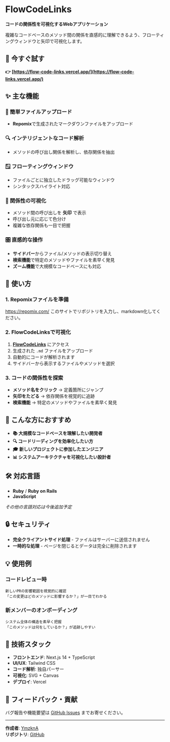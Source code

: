 # FlowCodeLinks

**コードの関係性を可視化するWebアプリケーション**

複雑なコードベースのメソッド間の関係を直感的に理解できるよう、フローティングウィンドウと矢印で可視化します。

## 🚀 今すぐ試す

**👉 [https://flow-code-links.vercel.app/](https://flow-code-links.vercel.app/)**

## ✨ 主な機能

### 📁 簡単ファイルアップロード
- **Repomix**で生成されたマークダウンファイルをアップロード

### 🔍 インテリジェントなコード解析
- メソッドの呼び出し関係を解析し、依存関係を抽出

### 🪟 フローティングウィンドウ
- ファイルごとに独立したドラッグ可能なウィンドウ
- シンタックスハイライト対応

### 🔗 関係性の可視化
- メソッド間の呼び出しを **矢印** で表示
- 呼び出し元に応じて色分け
- 複雑な依存関係も一目で把握

### 🎛️ 直感的な操作
- **サイドバー**からファイル/メソッドの表示切り替え
- **検索機能**で特定のメソッドやファイルを素早く発見
- **ズーム機能**で大規模なコードベースにも対応

## 📖 使い方

### 1. Repomixファイルを準備
https://repomix.com/
このサイトでリポジトリを入力し、markdown化してください。

### 2. FlowCodeLinksで可視化

1. **[FlowCodeLinks](https://flow-code-links.vercel.app/)** にアクセス
2. 生成された `.md` ファイルをアップロード
3. 自動的にコードが解析されます
4. サイドバーから表示するファイルやメソッドを選択

### 3. コードの関係性を探索

- **メソッド名をクリック** → 定義箇所にジャンプ
- **矢印をたどる** → 依存関係を視覚的に追跡
- **検索機能** → 特定のメソッドやファイルを素早く発見

## 🎯 こんな方におすすめ

- **📚 大規模なコードベースを理解したい開発者**
- **🔍 コードリーディングを効率化したい方**
- **🎓 新しいプロジェクトに参加したエンジニア**
- **📊 システムアーキテクチャを可視化したい設計者**

## 🛠️ 対応言語

- **Ruby** / **Ruby on Rails**
- **JavaScript**

*その他の言語対応は今後追加予定*

## 🔒 セキュリティ

- **完全クライアントサイド処理** - ファイルはサーバーに送信されません
- **一時的な処理** - ページを閉じるとデータは完全に削除されます

## 💡 使用例

### コードレビュー時
```
新しいPRの影響範囲を視覚的に確認
「この変更はどのメソッドに影響するか？」が一目でわかる
```

### 新メンバーのオンボーディング
```
システム全体の構造を素早く把握
「このメソッドは何をしているか？」が追跡しやすい
```


## 🚀 技術スタック

- **フロントエンド**: Next.js 14 + TypeScript
- **UI/UX**: Tailwind CSS
- **コード解析**: 独自パーサー
- **可視化**: SVG + Canvas
- **デプロイ**: Vercel

## 📝 フィードバック・貢献

バグ報告や機能要望は [GitHub Issues](https://github.com/YmzknA/code_flow_reader/issues) までお寄せください。

---

**作成者**: [YmzknA](https://github.com/YmzknA)  
**リポジトリ**: [GitHub](https://github.com/YmzknA/code_flow_reader)
